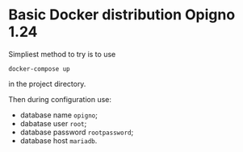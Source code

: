 # Basic Docker distribution Opigno 1.24

Simpliest method to try is to use 

```
docker-compose up
```

in the project directory.

Then during configuration use:
* database name `opigno`;
* dabatase user `root`;
* database password `rootpassword`;
* database host `mariadb`.

